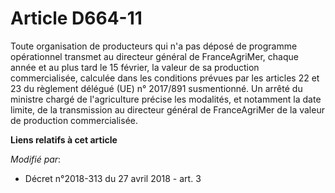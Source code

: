 # Article D664-11

Toute organisation de producteurs qui n'a pas déposé de programme opérationnel transmet au directeur général de
FranceAgriMer, chaque année et au plus tard le 15 février, la valeur de sa production commercialisée, calculée dans les
conditions prévues par les articles 22 et 23 du règlement délégué (UE) n° 2017/891 susmentionné. Un arrêté du ministre chargé
de l'agriculture précise les modalités, et notamment la date limite, de la transmission au directeur général de FranceAgriMer
de la valeur de production commercialisée.

**Liens relatifs à cet article**

_Modifié par_:

  - Décret n°2018-313 du 27 avril 2018 - art. 3

